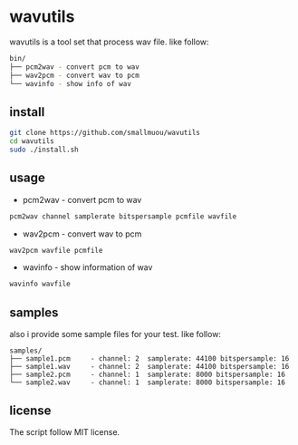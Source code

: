 # wavutils

wavutils is a tool set that process wav file. like follow:

```bash
bin/
├── pcm2wav - convert pcm to wav
├── wav2pcm - convert wav to pcm
└── wavinfo - show info of wav
```

## install

```bash
git clone https://github.com/smallmuou/wavutils
cd wavutils
sudo ./install.sh
```

## usage
* pcm2wav - convert pcm to wav

```bash
pcm2wav channel samplerate bitspersample pcmfile wavfile
```

* wav2pcm - convert wav to pcm

```bash
wav2pcm wavfile pcmfile
```

* wavinfo - show information of wav

```bash
wavinfo wavfile
```

## samples

also i provide some sample files for your test. like follow: 

```
samples/
├── sample1.pcm     - channel: 2  samplerate: 44100 bitspersample: 16
├── sample1.wav     - channel: 2  samplerate: 44100 bitspersample: 16
├── sample2.pcm     - channel: 1  samplerate: 8000 bitspersample: 16
└── sample2.wav     - channel: 1  samplerate: 8000 bitspersample: 16
```

## license

The script follow MIT license.
